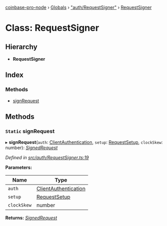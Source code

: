 [coinbase-pro-node](../README.md) › [Globals](../globals.md) › ["auth/RequestSigner"](../modules/_auth_requestsigner_.md) › [RequestSigner](_auth_requestsigner_.requestsigner.md)

# Class: RequestSigner

## Hierarchy

- **RequestSigner**

## Index

### Methods

- [signRequest](_auth_requestsigner_.requestsigner.md#static-signrequest)

## Methods

### `Static` signRequest

▸ **signRequest**(`auth`: [ClientAuthentication](../interfaces/_coinbasepro_.clientauthentication.md), `setup`: [RequestSetup](../interfaces/_auth_requestsigner_.requestsetup.md), `clockSkew`: number): _[SignedRequest](../interfaces/_auth_requestsigner_.signedrequest.md)_

_Defined in [src/auth/RequestSigner.ts:19](https://github.com/bennyn/coinbase-pro-node/blob/128ca39/src/auth/RequestSigner.ts#L19)_

**Parameters:**

| Name        | Type                                                                        |
| ----------- | --------------------------------------------------------------------------- |
| `auth`      | [ClientAuthentication](../interfaces/_coinbasepro_.clientauthentication.md) |
| `setup`     | [RequestSetup](../interfaces/_auth_requestsigner_.requestsetup.md)          |
| `clockSkew` | number                                                                      |

**Returns:** _[SignedRequest](../interfaces/_auth_requestsigner_.signedrequest.md)_
